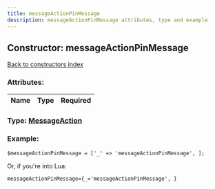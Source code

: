 ```yaml
---
title: messageActionPinMessage
description: messageActionPinMessage attributes, type and example
---
```

## Constructor: messageActionPinMessage  
[Back to constructors index](index.md)



### Attributes:

| Name     |    Type       | Required |
|----------|:-------------:|---------:|



### Type: [MessageAction](../types/MessageAction.md)


### Example:

```
$messageActionPinMessage = ['_' => 'messageActionPinMessage', ];
```  

Or, if you're into Lua:  


```
messageActionPinMessage={_='messageActionPinMessage', }

```


